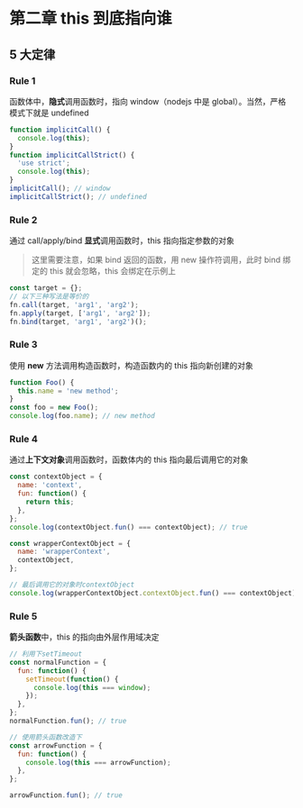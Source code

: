 # 第二章 this 到底指向谁

## 5 大定律

### Rule 1

函数体中，**隐式**调用函数时，指向 window（nodejs 中是 global）。当然，严格模式下就是 undefined

```js
function implicitCall() {
  console.log(this);
}
function implicitCallStrict() {
  'use strict';
  console.log(this);
}
implicitCall(); // window
implicitCallStrict(); // undefined
```

### Rule 2

通过 call/apply/bind **显式**调用函数时，this 指向指定参数的对象

> 这里需要注意，如果 bind 返回的函数，用 new 操作符调用，此时 bind 绑定的 this 就会忽略，this 会绑定在示例上

```js
const target = {};
// 以下三种写法是等价的
fn.call(target, 'arg1', 'arg2');
fn.apply(target, ['arg1', 'arg2']);
fn.bind(target, 'arg1', 'arg2')();
```

### Rule 3

使用 **new** 方法调用构造函数时，构造函数内的 this 指向新创建的对象

```js
function Foo() {
  this.name = 'new method';
}
const foo = new Foo();
console.log(foo.name); // new method
```

### Rule 4

通过**上下文对象**调用函数时，函数体内的 this 指向最后调用它的对象

```js
const contextObject = {
  name: 'context',
  fun: function() {
    return this;
  },
};
console.log(contextObject.fun() === contextObject); // true

const wrapperContextObject = {
  name: 'wrapperContext',
  contextObject,
};

// 最后调用它的对象时contextObject
console.log(wrapperContextObject.contextObject.fun() === contextObject); // true
```

### Rule 5

**箭头函数**中，this 的指向由外层作用域决定

```js
// 利用下setTimeout
const normalFunction = {
  fun: function() {
    setTimeout(function() {
      console.log(this === window);
    });
  },
};
normalFunction.fun(); // true

// 使用箭头函数改造下
const arrowFunction = {
  fun: function() {
    console.log(this === arrowFunction);
  },
};

arrowFunction.fun(); // true
```
